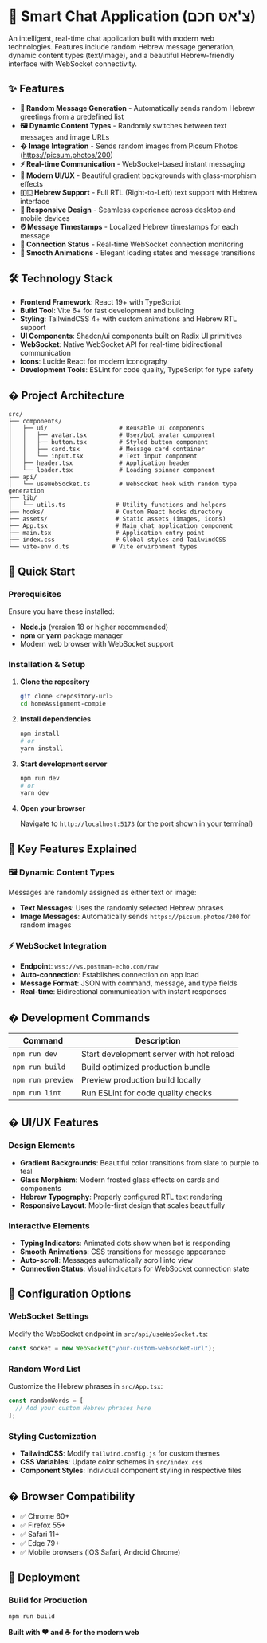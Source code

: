 # 🤖 Smart Chat Application (צ'אט חכם)

An intelligent, real-time chat application built with modern web technologies. Features include random Hebrew message generation, dynamic content types (text/image), and a beautiful Hebrew-friendly interface with WebSocket connectivity.

## ✨ Features

- **🎲 Random Message Generation** - Automatically sends random Hebrew greetings from a predefined list
- **🖼️ Dynamic Content Types** - Randomly switches between text messages and image URLs
- **� Image Integration** - Sends random images from Picsum Photos (https://picsum.photos/200)
- **⚡ Real-time Communication** - WebSocket-based instant messaging
- **🎨 Modern UI/UX** - Beautiful gradient backgrounds with glass-morphism effects
- **🇮🇱 Hebrew Support** - Full RTL (Right-to-Left) text support with Hebrew interface
- **📱 Responsive Design** - Seamless experience across desktop and mobile devices
- **⏰ Message Timestamps** - Localized Hebrew timestamps for each message
- **🔄 Connection Status** - Real-time WebSocket connection monitoring
- **💫 Smooth Animations** - Elegant loading states and message transitions

## 🛠️ Technology Stack

- **Frontend Framework**: React 19+ with TypeScript
- **Build Tool**: Vite 6+ for fast development and building
- **Styling**: TailwindCSS 4+ with custom animations and Hebrew RTL support
- **UI Components**: Shadcn/ui components built on Radix UI primitives
- **WebSocket**: Native WebSocket API for real-time bidirectional communication
- **Icons**: Lucide React for modern iconography
- **Development Tools**: ESLint for code quality, TypeScript for type safety

## � Project Architecture

```
src/
├── components/
│   ├── ui/                    # Reusable UI components
│   │   ├── avatar.tsx         # User/bot avatar component
│   │   ├── button.tsx         # Styled button component
│   │   ├── card.tsx           # Message card container
│   │   └── input.tsx          # Text input component
│   ├── header.tsx             # Application header
│   └── loader.tsx             # Loading spinner component
├── api/
│   └── useWebSocket.ts        # WebSocket hook with random type generation
├── lib/
│   └── utils.ts              # Utility functions and helpers
├── hooks/                    # Custom React hooks directory
├── assets/                   # Static assets (images, icons)
├── App.tsx                   # Main chat application component
├── main.tsx                  # Application entry point
├── index.css                 # Global styles and TailwindCSS
└── vite-env.d.ts            # Vite environment types
```

## 🚀 Quick Start

### Prerequisites

Ensure you have these installed:

- **Node.js** (version 18 or higher recommended)
- **npm** or **yarn** package manager
- Modern web browser with WebSocket support

### Installation & Setup

1. **Clone the repository**

   ```bash
   git clone <repository-url>
   cd homeAssignment-compie
   ```

2. **Install dependencies**

   ```bash
   npm install
   # or
   yarn install
   ```

3. **Start development server**

   ```bash
   npm run dev
   # or
   yarn dev
   ```

4. **Open your browser**

   Navigate to `http://localhost:5173` (or the port shown in your terminal)

## 🎯 Key Features Explained

### 🖼️ Dynamic Content Types

Messages are randomly assigned as either text or image:

- **Text Messages**: Uses the randomly selected Hebrew phrases
- **Image Messages**: Automatically sends `https://picsum.photos/200` for random images

### ⚡ WebSocket Integration

- **Endpoint**: `wss://ws.postman-echo.com/raw`
- **Auto-connection**: Establishes connection on app load
- **Message Format**: JSON with command, message, and type fields
- **Real-time**: Bidirectional communication with instant responses

## �️ Development Commands

| Command           | Description                              |
| ----------------- | ---------------------------------------- |
| `npm run dev`     | Start development server with hot reload |
| `npm run build`   | Build optimized production bundle        |
| `npm run preview` | Preview production build locally         |
| `npm run lint`    | Run ESLint for code quality checks       |

## � UI/UX Features

### Design Elements

- **Gradient Backgrounds**: Beautiful color transitions from slate to purple to teal
- **Glass Morphism**: Modern frosted glass effects on cards and components
- **Hebrew Typography**: Properly configured RTL text rendering
- **Responsive Layout**: Mobile-first design that scales beautifully

### Interactive Elements

- **Typing Indicators**: Animated dots show when bot is responding
- **Smooth Animations**: CSS transitions for message appearance
- **Auto-scroll**: Messages automatically scroll into view
- **Connection Status**: Visual indicators for WebSocket connection state

## 🔧 Configuration Options

### WebSocket Settings

Modify the WebSocket endpoint in `src/api/useWebSocket.ts`:

```typescript
const socket = new WebSocket("your-custom-websocket-url");
```

### Random Word List

Customize the Hebrew phrases in `src/App.tsx`:

```typescript
const randomWords = [
  // Add your custom Hebrew phrases here
];
```

### Styling Customization

- **TailwindCSS**: Modify `tailwind.config.js` for custom themes
- **CSS Variables**: Update color schemes in `src/index.css`
- **Component Styles**: Individual component styling in respective files

## � Browser Compatibility

- ✅ Chrome 60+
- ✅ Firefox 55+
- ✅ Safari 11+
- ✅ Edge 79+
- ✅ Mobile browsers (iOS Safari, Android Chrome)

## 🚀 Deployment

### Build for Production

```bash
npm run build
```

**Built with ❤️ and ☕ for the modern web**
